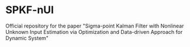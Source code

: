 # SPKF-nUI
Official repository for the paper "Sigma-point Kalman Filter with Nonlinear Unknown Input Estimation via Optimization and Data-driven Approach for Dynamic System"
